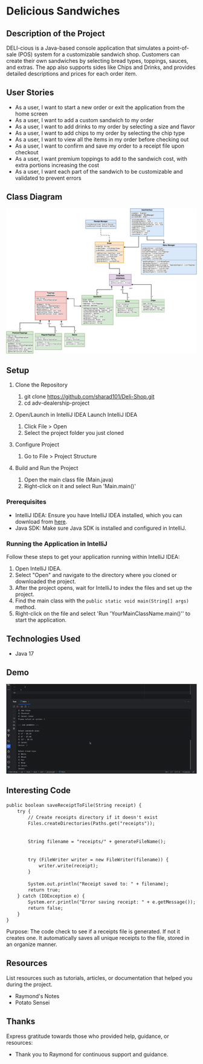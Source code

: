# Delicious Sandwiches

## Description of the Project

DELI-cious is a Java-based console application that simulates a point-of-sale (POS) system for a customizable sandwich shop. 
Customers can create their own sandwiches by selecting bread types, toppings, sauces, and extras.
The app also supports sides like Chips and Drinks, and provides detailed descriptions and prices for each order item.
## User Stories

- As a user, I want to start a new order or exit the application from the home screen
- As a user, I want to add a custom sandwich to my order
- As a user, I want to add drinks to my order by selecting a size and flavor
- As a user, I want to add chips to my order by selecting the chip type
- As a user, I want to view all the items in my order before checking out
- As a user, I want to confirm and save my order to a receipt file upon checkout
- As a user, I want premium toppings to add to the sandwich cost, with extra portions increasing the cost
- As a user, I want each part of the sandwich to be customizable and validated to prevent errors

## Class Diagram
![Deli Shop.jpg](Deli%20Shop.jpg)

## Setup

1. Clone the Repository
    1. git clone https://github.com/sharad101/Deli-Shop.git
    2. cd adv-dealership-project


2. Open/Launch in IntelliJ IDEA
   Launch IntelliJ IDEA
    1. Click File > Open
    2. Select the project folder you just cloned


3. Configure Project
    1. Go to File > Project Structure


4. Build and Run the Project
    1. Open the main class file (Main.java)
    2. Right-click on it and select Run 'Main.main()'


### Prerequisites

- IntelliJ IDEA: Ensure you have IntelliJ IDEA installed, which you can download from [here](https://www.jetbrains.com/idea/download/).
- Java SDK: Make sure Java SDK is installed and configured in IntelliJ.

### Running the Application in IntelliJ

Follow these steps to get your application running within IntelliJ IDEA:

1. Open IntelliJ IDEA.
2. Select "Open" and navigate to the directory where you cloned or downloaded the project.
3. After the project opens, wait for IntelliJ to index the files and set up the project.
4. Find the main class with the `public static void main(String[] args)` method.
5. Right-click on the file and select 'Run 'YourMainClassName.main()'' to start the application.

## Technologies Used

- Java 17

## Demo
![Deli.gif](Deli.gif)


## Interesting Code

      
    public boolean saveReceiptToFile(String receipt) {
        try {
            // Create receipts directory if it doesn't exist
            Files.createDirectories(Paths.get("receipts"));

            
            String filename = "receipts/" + generateFileName();

           
            try (FileWriter writer = new FileWriter(filename)) {
                writer.write(receipt);
            }

            System.out.println("Receipt saved to: " + filename);
            return true;
        } catch (IOException e) {
            System.err.println("Error saving receipt: " + e.getMessage());
            return false;
        }
    }

Purpose: The code check to see if a receipts file is generated. If not it creates one.
It automatically saves all unique receipts to the file, stored in an organize manner.


## Resources

List resources such as tutorials, articles, or documentation that helped you during the project.

- Raymond's Notes
- Potato Sensei


## Thanks

Express gratitude towards those who provided help, guidance, or resources:

- Thank you to Raymond for continuous support and guidance.

 